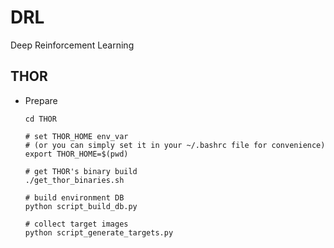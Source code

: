 # DRL
Deep Reinforcement Learning


## THOR

+ Prepare

	```
	cd THOR
	
	# set THOR_HOME env_var
	# (or you can simply set it in your ~/.bashrc file for convenience)
	export THOR_HOME=$(pwd)
	
	# get THOR's binary build
	./get_thor_binaries.sh
	
	# build environment DB 
	python script_build_db.py
	
	# collect target images 
	python script_generate_targets.py
	```


